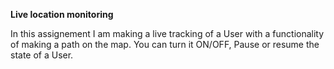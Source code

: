  **Live location monitoring**
 
In this assignement I am making a live tracking of a User with a functionality of making a path on the map. You can turn it ON/OFF, Pause or resume the state of a User.


